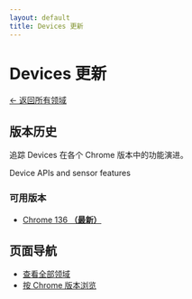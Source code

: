 ```yaml
---
layout: default
title: Devices 更新
---
```


# Devices 更新

[← 返回所有领域](../)

## 版本历史

追踪 Devices 在各个 Chrome 版本中的功能演进。

Device APIs and sensor features

### 可用版本

- [Chrome 136 **（最新）**](./chrome-136.html)

## 页面导航

- [查看全部领域](../)
- [按 Chrome 版本浏览](../../versions/)
